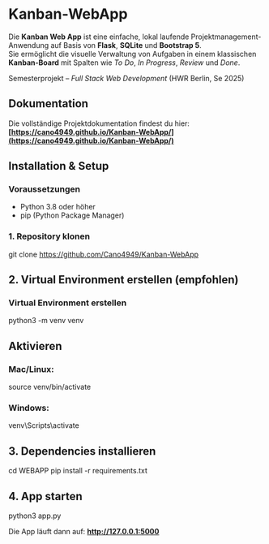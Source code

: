 # Kanban-WebApp

Die **Kanban Web App** ist eine einfache, lokal laufende Projektmanagement-Anwendung auf Basis von **Flask**, **SQLite** und **Bootstrap 5**.  
Sie ermöglicht die visuelle Verwaltung von Aufgaben in einem klassischen **Kanban-Board** mit Spalten wie *To Do*, *In Progress*, *Review* und *Done*.

Semesterprojekt – *Full Stack Web Development* (HWR Berlin, Se 2025)

## Dokumentation

Die vollständige Projektdokumentation findest du hier:
**[https://cano4949.github.io/Kanban-WebApp/](https://cano4949.github.io/Kanban-WebApp/)**

## Installation & Setup

### Voraussetzungen
- Python 3.8 oder höher
- pip (Python Package Manager)

### 1. Repository klonen

git clone https://github.com/Cano4949/Kanban-WebApp


## 2. Virtual Environment erstellen (empfohlen)

### Virtual Environment erstellen
python3 -m venv venv

## Aktivieren
### Mac/Linux:
source venv/bin/activate
### Windows:
venv\Scripts\activate


## 3. Dependencies installieren

cd WEBAPP
pip install -r requirements.txt


## 4. App starten

python3 app.py

Die App läuft dann auf: **http://127.0.0.1:5000**